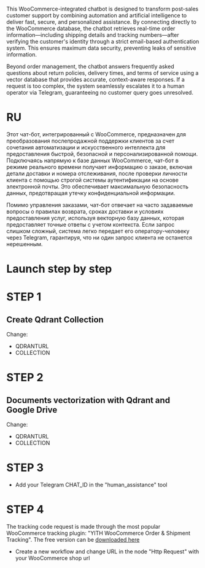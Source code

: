  This WooCommerce-integrated chatbot is designed to transform post-sales customer support by combining automation and artificial intelligence to deliver fast, secure, and personalized assistance. By connecting directly to the WooCommerce database, the chatbot retrieves real-time order information—including shipping details and tracking numbers—after verifying the customer's identity through a strict email-based authentication system. This ensures maximum data security, preventing leaks of sensitive information.  

Beyond order management, the chatbot answers frequently asked questions about return policies, delivery times, and terms of service using a vector database that provides accurate, context-aware responses. If a request is too complex, the system seamlessly escalates it to a human operator via Telegram, guaranteeing no customer query goes unresolved.
# RU
Этот чат-бот, интегрированный с WooCommerce, предназначен для преобразования послепродажной поддержки клиентов за счет сочетания автоматизации и искусственного интеллекта для предоставления быстрой, безопасной и персонализированной помощи. Подключаясь напрямую к базе данных WooCommerce, чат-бот в режиме реального времени получает информацию о заказе, включая детали доставки и номера отслеживания, после проверки личности клиента с помощью строгой системы аутентификации на основе электронной почты. Это обеспечивает максимальную безопасность данных, предотвращая утечку конфиденциальной информации.  

Помимо управления заказами, чат-бот отвечает на часто задаваемые вопросы о правилах возврата, сроках доставки и условиях предоставления услуг, используя векторную базу данных, которая предоставляет точные ответы с учетом контекста. Если запрос слишком сложный, система легко передает его оператору-человеку через Telegram, гарантируя, что ни один запрос клиента не останется нерешенным.

# Launch step by step


# STEP 1
## Create Qdrant Collection
Change:
- QDRANTURL
- COLLECTION

# STEP 2
## Documents vectorization with Qdrant and Google Drive
Change:
- QDRANTURL
- COLLECTION
# STEP 3
- Add your Telegram CHAT_ID in the "human_assistance" tool
# STEP 4
The tracking code request is made through the most popular WooCommerce tracking plugin: "YITH WooCommerce Order & Shipment Tracking". The free version can be [downloaded here](https://wordpress.org/plugins/yith-woocommerce-order-tracking/)
- Create a new workflow and change URL in the node "Http Request" with your WooCommerce shop url
